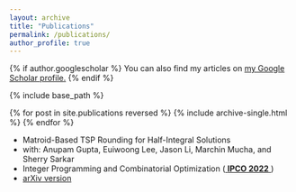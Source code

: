 ```yaml
---
layout: archive
title: "Publications"
permalink: /publications/
author_profile: true
---
```


{% if author.googlescholar %}
  You can also find my articles on <u><a href="{{author.googlescholar}}">my Google Scholar profile</a>.</u>
{% endif %}

{% include base_path %}

{% for post in site.publications reversed %}
  {% include archive-single.html %}
{% endfor %}

* Matroid-Based TSP Rounding for Half-Integral Solutions 
* with: Anupam Gupta, Euiwoong Lee, Jason Li, Marchin Mucha, and Sherry Sarkar 
* Integer Programming and Combinatorial Optimization (<a href="https://www.ipco2022.com/home"> **IPCO 2022** </a>)
* <a href="https://arxiv.org/abs/2111.09290"> arXiv version </a>